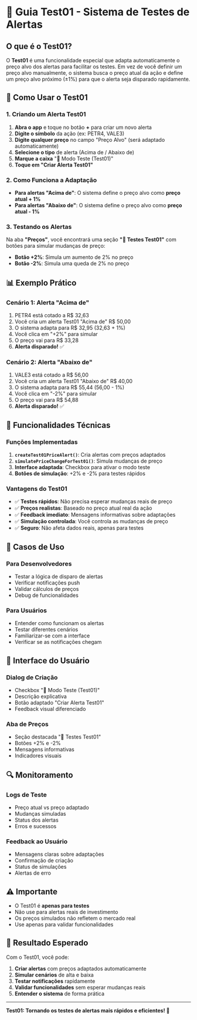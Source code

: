 # 🧪 Guia Test01 - Sistema de Testes de Alertas

## O que é o Test01?

O **Test01** é uma funcionalidade especial que adapta automaticamente o preço alvo dos alertas para facilitar os testes. Em vez de você definir um preço alvo manualmente, o sistema busca o preço atual da ação e define um preço alvo próximo (±1%) para que o alerta seja disparado rapidamente.

## 🚀 Como Usar o Test01

### 1. Criando um Alerta Test01

1. **Abra o app** e toque no botão **+** para criar um novo alerta
2. **Digite o símbolo** da ação (ex: PETR4, VALE3)
3. **Digite qualquer preço** no campo "Preço Alvo" (será adaptado automaticamente)
4. **Selecione o tipo** de alerta (Acima de / Abaixo de)
5. **Marque a caixa** "🧪 Modo Teste (Test01)"
6. **Toque em "Criar Alerta Test01"**

### 2. Como Funciona a Adaptação

- **Para alertas "Acima de"**: O sistema define o preço alvo como **preço atual + 1%**
- **Para alertas "Abaixo de"**: O sistema define o preço alvo como **preço atual - 1%**

### 3. Testando os Alertas

Na aba **"Preços"**, você encontrará uma seção **"🧪 Testes Test01"** com botões para simular mudanças de preço:

- **Botão +2%**: Simula um aumento de 2% no preço
- **Botão -2%**: Simula uma queda de 2% no preço

## 📊 Exemplo Prático

### Cenário 1: Alerta "Acima de"
1. PETR4 está cotado a R$ 32,63
2. Você cria um alerta Test01 "Acima de" R$ 50,00
3. O sistema adapta para R$ 32,95 (32,63 + 1%)
4. Você clica em "+2%" para simular
5. O preço vai para R$ 33,28
6. **Alerta disparado!** ✅

### Cenário 2: Alerta "Abaixo de"
1. VALE3 está cotado a R$ 56,00
2. Você cria um alerta Test01 "Abaixo de" R$ 40,00
3. O sistema adapta para R$ 55,44 (56,00 - 1%)
4. Você clica em "-2%" para simular
5. O preço vai para R$ 54,88
6. **Alerta disparado!** ✅

## 🔧 Funcionalidades Técnicas

### Funções Implementadas

1. **`createTest01PriceAlert()`**: Cria alertas com preços adaptados
2. **`simulatePriceChangeForTest01()`**: Simula mudanças de preço
3. **Interface adaptada**: Checkbox para ativar o modo teste
4. **Botões de simulação**: +2% e -2% para testes rápidos

### Vantagens do Test01

- ✅ **Testes rápidos**: Não precisa esperar mudanças reais de preço
- ✅ **Preços realistas**: Baseado no preço atual real da ação
- ✅ **Feedback imediato**: Mensagens informativas sobre adaptações
- ✅ **Simulação controlada**: Você controla as mudanças de preço
- ✅ **Seguro**: Não afeta dados reais, apenas para testes

## 🎯 Casos de Uso

### Para Desenvolvedores
- Testar a lógica de disparo de alertas
- Verificar notificações push
- Validar cálculos de preços
- Debug de funcionalidades

### Para Usuários
- Entender como funcionam os alertas
- Testar diferentes cenários
- Familiarizar-se com a interface
- Verificar se as notificações chegam

## 📱 Interface do Usuário

### Dialog de Criação
- Checkbox "🧪 Modo Teste (Test01)"
- Descrição explicativa
- Botão adaptado "Criar Alerta Test01"
- Feedback visual diferenciado

### Aba de Preços
- Seção destacada "🧪 Testes Test01"
- Botões +2% e -2%
- Mensagens informativas
- Indicadores visuais

## 🔍 Monitoramento

### Logs de Teste
- Preço atual vs preço adaptado
- Mudanças simuladas
- Status dos alertas
- Erros e sucessos

### Feedback ao Usuário
- Mensagens claras sobre adaptações
- Confirmação de criação
- Status de simulações
- Alertas de erro

## ⚠️ Importante

- O Test01 é **apenas para testes**
- Não use para alertas reais de investimento
- Os preços simulados não refletem o mercado real
- Use apenas para validar funcionalidades

## 🎉 Resultado Esperado

Com o Test01, você pode:
1. **Criar alertas** com preços adaptados automaticamente
2. **Simular cenários** de alta e baixa
3. **Testar notificações** rapidamente
4. **Validar funcionalidades** sem esperar mudanças reais
5. **Entender o sistema** de forma prática

---

**Test01: Tornando os testes de alertas mais rápidos e eficientes! 🚀** 